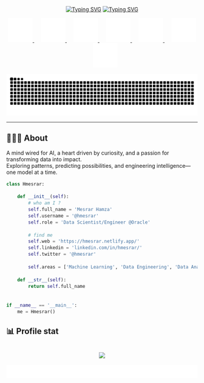
<p align="center">
    <a href="https://git.io/typing-svg"><img src="https://readme-typing-svg.demolab.com?font=Fira+Code&size=26&duration=1&pause=1000&color=DF3561FF&center=true&vCenter=true&repeat=false&width=556&height=64&lines=Hamza+Mesrar" alt="Typing SVG" /></a>
    <a href="https://git.io/typing-svg"><img src="https://readme-typing-svg.demolab.com?font=Fira+Code&size=26&pause=1000&color=DF3561FF&center=true&vCenter=true&width=556&height=64&lines=Hello+There+%F0%9F%91%8B%F0%9F%8F%BB;Aspiring+Data+Engineer+and+Analyst;MERN+Stack+Developer;Always+learning+new+technologies" alt="Typing SVG" /></a>
</p>


<p align="center">
	<a target="_blank" href="mailto:mesrarhamza48@gmail.com">
		<img width="64px" alt="Email" title="send me an email" src="static/social-icons/mail.gif"/>
	</a>
	&emsp;
	<a target="_blank" href="https://www.linkedin.com/in/hmesrar/">
		<img width="64px" alt="Linkedin" title="Connect with me" src="static/social-icons/linkedin.gif"/>
	</a>
	&emsp;
	<a target="_blank" href="https://hmesrar.netlify.app/">
		<img width="64px" alt="Portfolio" title="Visit my portfolio" src="static/social-icons/www.gif"/>
	</a>
	&emsp;
	<a target="_blank" href="https://twitter.com/ez7mz">
		<img width="64px" alt="Twitter" title="Follow me on twitter" src="static/social-icons/twitter.gif"/>
	</a>
	&emsp;
	<a target="_blank" href="https://www.instagram.com/ez7m.z/">
		<img width="64px" alt="Instagram" title="Follow me on instagram" src="static/social-icons/instagram.gif"/>
	</a>
	&emsp;
	<a target="_blank" href="https://discord.com/users/914933274948825191">
		<img width="64px" alt="Discord" title="Join me on discord" src="static/social-icons/discord.gif"/>
	</a>
	&emsp;
	<a target="_blank" href="https://medium.com/@hmesrar">
		<img width="64px" alt="Medium" title="Read my articles on Medium" src="static/social-icons/medium.gif"/>
	</a>
</p>

<picture>
  <source media="(prefers-color-scheme: dark)" srcset="https://github.com/ez7mz/ez7mz/blob/output/github-snake-dark.svg" />
  <source media="(prefers-color-scheme: light)" srcset="https://github.com/ez7mz/ez7mz/blob/output/github-snake.svg" />
  <img alt="github-snake" src="https://github.com/ez7mz/ez7mz/blob/output/github-snake.svg" />
</picture>

---
## 👨🏻‍🎓 About
<p align="left">
A mind wired for AI, a heart driven by curiosity, and a passion for transforming data into impact.
<br>
Exploring patterns, predicting possibilities, and engineering intelligence—one model at a time.
<br>

```python
class Hmesrar:

    def __init__(self):
        # who am I ?
        self.full_name = 'Mesrar Hamza'
        self.username = '@hmesrar'
        self.role = 'Data Scientist/Engineer @Oracle'

        # find me
        self.web = 'https://hmesrar.netlify.app/'
        self.linkedin = 'linkedin.com/in/hmesrar/'
        self.twitter = '@hmesrar'

        self.areas = ['Machine Learning', 'Data Engineering', 'Data Analysis', 'Web scraping', 'Web dev']

    def __str__(self):
        return self.full_name


if __name__ == '__main__':
    me = Hmesrar()
```

## 📊 Profile stat
<br />
<div align="center">
    <img src="https://streak-stats.demolab.com/?user=ez7mz&theme=tokyonight" />
</div>
<p>
    <img alt="footer" src="./static/footer.svg">
</p>
